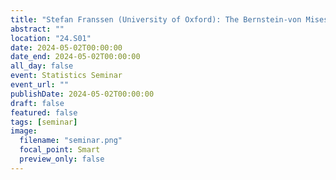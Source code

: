 ```yaml
---
title: "Stefan Franssen (University of Oxford): The Bernstein-von Mises theorem for semiparametric mixtures"
abstract: ""
location: "24.S01"
date: 2024-05-02T00:00:00
date_end: 2024-05-02T00:00:00
all_day: false
event: Statistics Seminar
event_url: ""
publishDate: 2024-05-02T00:00:00
draft: false
featured: false
tags: [seminar]
image:
  filename: "seminar.png"
  focal_point: Smart
  preview_only: false
---
```

